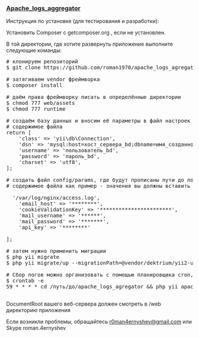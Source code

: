 <h3><a href="https://github.com/roman1970/apache_logs_agregator">Apache_logs_aggregator</a></h3>

<p>Инструкция по установке (для тестирования и разработки):</p>

Установить Composer с  getcomposer.org , если не установлен.

В той директории, где хотите развернуть приложение выполните следующие команды:

<pre>
# клонируем репозиторий
$ git clone https://github.com/roman1970/apache_logs_agregator .

# затягиваем vendor фреймворка
$ composer install

# даём права фреймворку писать в определённые директории
$ chmod 777 web/assets
$ chmod 777 runtime

# создаём базу данных и вносим её параметры в файл настроек config/bd, который также нужно создать
# содержимое файла
return [
    'class' => 'yii\db\Connection',
    'dsn' => 'mysql:host=хост_сервера_bd;dbname=имя_созданной_bd',
    'username' => 'пользователь_bd',
    'password' => 'пароль_bd',
    'charset' => 'utf8',
];

# создать файл config/params, где будут прописаны пути до логов
# содержимое файла как пример - значения вы должны вставить свои

<?php

<?php

return [
    'log_files' =>  '/var/log/nginx/access.log',
    'email_host' => '********',
    'cookieValidationKey' => '***********************',
    'mail_username' => '******',
    'mail_password' => '*******',
    'api_key' => '********'
  
];

# затем нужно применить миграции
$ php yii migrate
$ php yii migrate/up --migrationPath=@vendor/dektrium/yii2-user/migrations

# Сбор логов можно организовать с помощью планировщика cron, например каждый час
$ crontab -e 
59 * * * * cd /путь/до/apache_logs_agregator && php yii apache-logs/logs-in-bd

</pre>

DocumentRoot вашего веб-сервера должен смотреть в /web директорию приложения

Если возникли проблемы, обращайтесь r0man4ernyshev@gmail.com или Skype roman.4ernyshev


